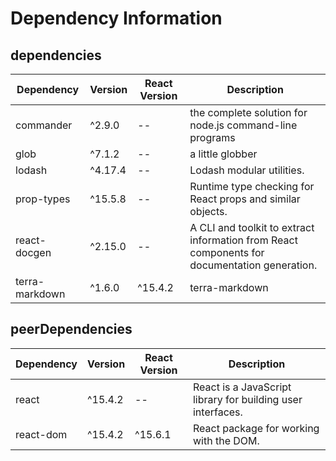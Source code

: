 # Dependency Information

## dependencies
| Dependency | Version | React Version | Description |
|-|-|-|-|
| commander | ^2.9.0 | -- | the complete solution for node.js command-line programs |
| glob | ^7.1.2 | -- | a little globber |
| lodash | ^4.17.4 | -- | Lodash modular utilities. |
| prop-types | ^15.5.8 | -- | Runtime type checking for React props and similar objects. |
| react-docgen | ^2.15.0 | -- | A CLI and toolkit to extract information from React components for documentation generation. |
| terra-markdown | ^1.6.0 | ^15.4.2 | terra-markdown |

## peerDependencies
| Dependency | Version | React Version | Description |
|-|-|-|-|
| react | ^15.4.2 | -- | React is a JavaScript library for building user interfaces. |
| react-dom | ^15.4.2 | ^15.6.1 | React package for working with the DOM. |

